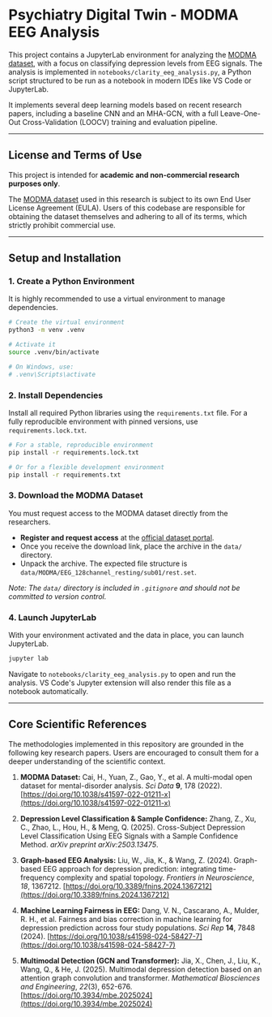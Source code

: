 # Psychiatry Digital Twin - MODMA EEG Analysis

This project contains a JupyterLab environment for analyzing the [MODMA dataset](http://modma.lzu.edu.cn/data_sources/sharing/), with a focus on classifying depression levels from EEG signals. The analysis is implemented in `notebooks/clarity_eeg_analysis.py`, a Python script structured to be run as a notebook in modern IDEs like VS Code or JupyterLab.

It implements several deep learning models based on recent research papers, including a baseline CNN and an MHA-GCN, with a full Leave-One-Out Cross-Validation (LOOCV) training and evaluation pipeline.

---

## License and Terms of Use

This project is intended for **academic and non-commercial research purposes only**.

The [MODMA dataset](http://modma.lzu.edu.cn/data_sources/sharing/) used in this research is subject to its own End User License Agreement (EULA). Users of this codebase are responsible for obtaining the dataset themselves and adhering to all of its terms, which strictly prohibit commercial use.

---

## Setup and Installation

### 1. Create a Python Environment

It is highly recommended to use a virtual environment to manage dependencies.

```bash
# Create the virtual environment
python3 -m venv .venv

# Activate it
source .venv/bin/activate

# On Windows, use:
# .venv\Scripts\activate
```

### 2. Install Dependencies

Install all required Python libraries using the `requirements.txt` file. For a fully reproducible environment with pinned versions, use `requirements.lock.txt`.

```bash
# For a stable, reproducible environment
pip install -r requirements.lock.txt

# Or for a flexible development environment
pip install -r requirements.txt
```

### 3. Download the MODMA Dataset

You must request access to the MODMA dataset directly from the researchers.

-   **Register and request access** at the [official dataset portal](http://modma.lzu.edu.cn/data_sources/sharing/).
-   Once you receive the download link, place the archive in the `data/` directory.
-   Unpack the archive. The expected file structure is `data/MODMA/EEG_128channel_resting/sub01/rest.set`.

*Note: The `data/` directory is included in `.gitignore` and should not be committed to version control.*

### 4. Launch JupyterLab

With your environment activated and the data in place, you can launch JupyterLab.

```bash
jupyter lab
```

Navigate to `notebooks/clarity_eeg_analysis.py` to open and run the analysis. VS Code's Jupyter extension will also render this file as a notebook automatically.

---

## Core Scientific References

The methodologies implemented in this repository are grounded in the following key research papers. Users are encouraged to consult them for a deeper understanding of the scientific context.

1.  **MODMA Dataset:**
    Cai, H., Yuan, Z., Gao, Y., et al. A multi-modal open dataset for mental-disorder analysis. *Sci Data* **9**, 178 (2022). [https://doi.org/10.1038/s41597-022-01211-x](https://doi.org/10.1038/s41597-022-01211-x)

2.  **Depression Level Classification & Sample Confidence:**
    Zhang, Z., Xu, C., Zhao, L., Hou, H., & Meng, Q. (2025). Cross-Subject Depression Level Classification Using EEG Signals with a Sample Confidence Method. *arXiv preprint arXiv:2503.13475*.

3.  **Graph-based EEG Analysis:**
    Liu, W., Jia, K., & Wang, Z. (2024). Graph-based EEG approach for depression prediction: integrating time-frequency complexity and spatial topology. *Frontiers in Neuroscience*, *18*, 1367212. [https://doi.org/10.3389/fnins.2024.1367212](https://doi.org/10.3389/fnins.2024.1367212)

4.  **Machine Learning Fairness in EEG:**
    Dang, V. N., Cascarano, A., Mulder, R. H., et al. Fairness and bias correction in machine learning for depression prediction across four study populations. *Sci Rep* **14**, 7848 (2024). [https://doi.org/10.1038/s41598-024-58427-7](https://doi.org/10.1038/s41598-024-58427-7)

5.  **Multimodal Detection (GCN and Transformer):**
    Jia, X., Chen, J., Liu, K., Wang, Q., & He, J. (2025). Multimodal depression detection based on an attention graph convolution and transformer. *Mathematical Biosciences and Engineering*, *22*(3), 652-676. [https://doi.org/10.3934/mbe.2025024](https://doi.org/10.3934/mbe.2025024) 